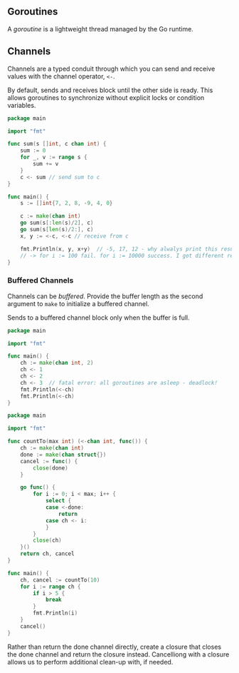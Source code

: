 
## Goroutines

A _goroutine_ is a lightweight thread managed by the Go runtime.

## Channels

Channels are a typed conduit through which you can send and receive values with the channel operator, `<-`.

By default, sends and receives block until the other side is ready. This allows goroutines to synchronize without explicit locks or condition variables.

```go
package main

import "fmt"

func sum(s []int, c chan int) {
	sum := 0
	for _, v := range s {
		sum += v
	}
	c <- sum // send sum to c
}

func main() {
	s := []int{7, 2, 8, -9, 4, 0}

	c := make(chan int)
	go sum(s[:len(s)/2], c)
	go sum(s[len(s)/2:], c)
	x, y := <-c, <-c // receive from c

	fmt.Println(x, y, x+y)  // -5, 17, 12 - why alwalys print this result? I thought (17, -5, 12) is possible. 
	// -> for i := 100 fail. for i := 10000 success. I got different result.
}

```


### Buffered Channels

Channels can be _buffered_. Provide the buffer length as the second argument to `make` to initialize a buffered channel.

Sends to a buffered channel block only when the buffer is full.

```go
package main

import "fmt"

func main() {
	ch := make(chan int, 2)
	ch <- 1
	ch <- 2
	ch <- 3  // fatal error: all goroutines are asleep - deadlock!
	fmt.Println(<-ch)
	fmt.Println(<-ch)
}

```


```go
package main

import "fmt"

func countTo(max int) (<-chan int, func()) {
	ch := make(chan int)
	done := make(chan struct{})
	cancel := func() {
		close(done)
	}

	go func() {
		for i := 0; i < max; i++ {
			select {
			case <-done:
				return
			case ch <- i:
			}
		}
		close(ch)
	}()
	return ch, cancel
}

func main() {
	ch, cancel := countTo(10)
	for i := range ch {
		if i > 5 {
			break
		}
		fmt.Println(i)
	}
	cancel()
}

```

Rather than return the done channel directly, create a closure that closes the done channel and return the closure instead. Cancelliong with a closure allows us to perform additional clean-up with, if needed.

